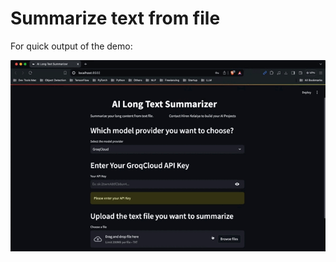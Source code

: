 # Summarize text from file

For quick output of the demo:
<p align="center">
  <img src="https://github.com/hirenhk15/llm-summarize-from-txt-file/blob/main/app_demo.gif" alt="animated" />
</p>